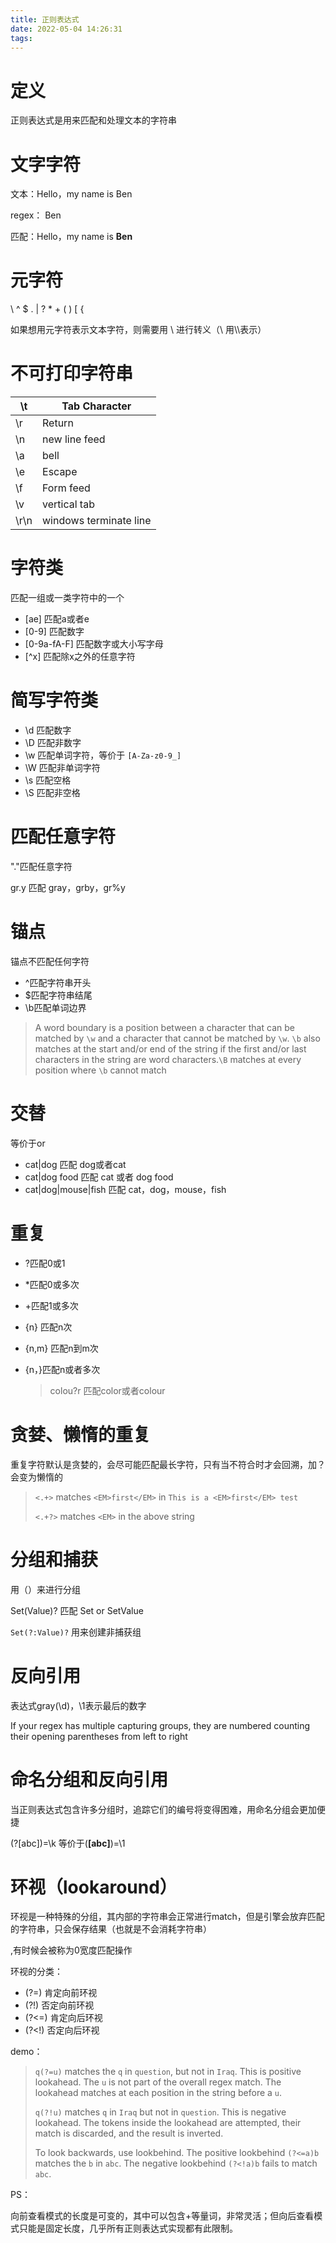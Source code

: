 ```yaml
---
title: 正则表达式
date: 2022-05-04 14:26:31
tags:
---
```

# 定义
正则表达式是用来匹配和处理文本的字符串

# 文字字符

文本：Hello，my name is Ben

regex： Ben

匹配：Hello，my name is **Ben**

# 元字符

\ ^ $ . | ? * + (  )  [  {

如果想用元字符表示文本字符，则需要用 \ 进行转义（\ 用\\\表示）

# 不可打印字符串

| \t   | Tab Character          |
| ---- | ---------------------- |
| \r   | Return                 |
| \n   | new line feed          |
| \a   | bell                   |
| \e   | Escape                 |
| \f   | Form feed              |
| \v   | vertical tab           |
| \r\n | windows terminate line |



# 字符类

匹配一组或一类字符中的一个

- [ae] 匹配a或者e
- [0-9] 匹配数字
- [0-9a-fA-F] 匹配数字或大小写字母
- [^x] 匹配除x之外的任意字符

# 简写字符类

* \d 匹配数字
* \D 匹配非数字
* \w 匹配单词字符，等价于 `[A-Za-z0-9_]`
* \W 匹配非单词字符
* \s 匹配空格
* \S 匹配非空格



# 匹配任意字符

"."匹配任意字符

gr.y 匹配 gray，grby，gr%y

# 锚点

锚点不匹配任何字符

- ^匹配字符串开头
- $匹配字符串结尾
- \b匹配单词边界

> A word boundary is a position between a character that can be matched by `\w` and a character that cannot be matched by `\w`. `\b` also matches at the start and/or end of the string if the first and/or last characters in the string are word characters.`\B` matches at every position where `\b` cannot match

# 交替

等价于or

- cat|dog 匹配 dog或者cat
- cat|dog food 匹配 cat 或者 dog food
- cat|dog|mouse|fish 匹配 cat，dog，mouse，fish

# 重复

- ?匹配0或1

- *匹配0或多次

- +匹配1或多次

- {n} 匹配n次

- {n,m} 匹配n到m次

- {n，}匹配n或者多次

  

  > colou?r 匹配color或者colour



# 贪婪、懒惰的重复

重复字符默认是贪婪的，会尽可能匹配最长字符，只有当不符合时才会回溯，加？会变为懒惰的

> `<.+>` matches `<EM>first</EM>` in `This is a <EM>first</EM> test`
>
> `<.+?>` matches `<EM>` in the above string



# 分组和捕获

用（）来进行分组

Set(Value)? 匹配 Set or SetValue

`Set(?:Value)?`  用来创建非捕获组



# 反向引用

表达式gray(\\d)，\1表示最后的数字

If your regex has multiple capturing groups, they are numbered counting their opening parentheses from left to right



# 命名分组和反向引用

当正则表达式包含许多分组时，追踪它们的编号将变得困难，用命名分组会更加便捷

(?<mygroup>[abc])=\k<mygroup> 等价于(**[**abc**]**)=\1

# 环视（lookaround）

环视是一种特殊的分组，其内部的字符串会正常进行match，但是引擎会放弃匹配的字符串，只会保存结果（也就是不会消耗字符串）

,有时候会被称为0宽度匹配操作

环视的分类：

* (?=) 肯定向前环视
* (?!) 否定向前环视
* (?<=) 肯定向后环视
* (?<!) 否定向后环视

demo：

> `q(?=u)` matches the `q` in `question`, but not in `Iraq`. This is positive lookahead. The `u` is not part of the overall regex match. The lookahead matches at each position in the string before a `u`.
>
> `q(?!u)` matches `q` in `Iraq` but not in `question`. This is negative lookahead. The tokens inside the lookahead are attempted, their match is discarded, and the result is inverted.
>
> To look backwards, use lookbehind. The positive lookbehind `(?<=a)b` matches the `b` in `abc`. The negative lookbehind `(?<!a)b` fails to match `abc`.

PS：

向前查看模式的长度是可变的，其中可以包含+等量词，非常灵活；但向后查看模式只能是固定长度，几乎所有正则表达式实现都有此限制。

